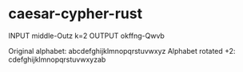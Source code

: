 # caesar-cypher-rust

INPUT middle-Outz   k=2
OUTPUT okffng-Qwvb

Original alphabet:      abcdefghijklmnopqrstuvwxyz
Alphabet rotated +2:    cdefghijklmnopqrstuvwxyzab